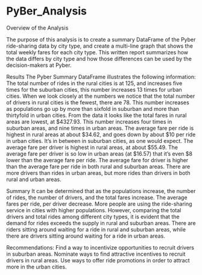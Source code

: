 # PyBer_Analysis

Overview of the Analysis

The purpose of this analysis is to create a summary DataFrame of the Pyber ride-sharing data by city type, and create a multi-line graph that shows the total weekly fares for each city type. This written report summarizes how the data differs by city type and how those differences can be used by the decision-makers at Pyber.

Results
The Pyber Summary DataFrame illustrates the following information: The total number of rides in the rural cities is at 125, and increases five times for the suburban cities, this number increases 13 times for urban cities. When we look closely at the numbers we notice that the total number of drivers in rural cities is the fewest, there are 78. This number increases as populations go up by more than sixfold in suburban and more than thirtyfold in urban cities. From the data it looks like the total fares in rural areas are lowest, at $4327.93. This number increases four times in suburban areas, and nine times in urban areas. The average fare per ride is highest in rural areas at about $34.62, and goes down by about $10 per ride in urban cities. It’s in between in suburban cities, as one would expect. The average fare per driver is highest in rural areas, at about $55.49. The average fare per driver is so low in urban areas (at $16.57) that it’s even $8 lower than the average fare per ride. The average fare for driver is higher than the average fare per ride in both rural and suburban areas. There are more drivers than rides in urban areas, but more rides than drivers in both rural and urban areas.

Summary
It can be determined that as the populations increase, the number of rides, the number of drivers, and the total fares increase. The average fares per ride, per driver decrease. More people are using the ride-sharing service in cities with higher populations. However, comparing the total drivers and total rides among different city types, it is evident that the demand for rides exceeds the supply in rural and suburban areas. There are riders sitting around waiting for a ride in rural and suburban areas, while there are drivers sitting around waiting for a ride in urban areas.

Recommendations:
Find a way to incentivize opportunities to recruit drivers in suburban areas.
Nominate ways to find attractive incentives to recruit drivers in rural areas.
Use ways to offer ride promotions in order to attract more in the urban cities.
